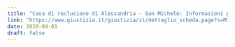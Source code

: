 ```yaml
---
title: "Casa di reclusione di Alessandria - San Michele: Informazioni per le visite ai parenti"
link: "https://www.giustizia.it/giustizia/it/dettaglio_scheda.page?s=MII158924"
date: 2020-04-01
draft: false
---
```

